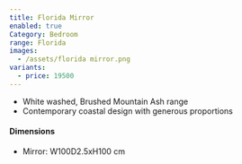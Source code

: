 ```yaml
---
title: Florida Mirror
enabled: true
Category: Bedroom
range: Florida
images:
  - /assets/florida mirror.png
variants:
  - price: 19500
---
```


* White washed, Brushed Mountain Ash range
* Contemporary coastal design with generous proportions

#### Dimensions

* Mirror: W100D2.5xH100 cm

